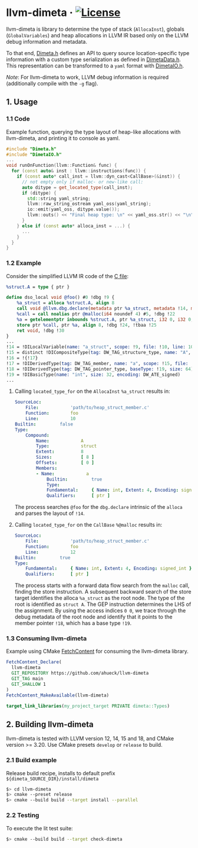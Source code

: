 # llvm-dimeta  &middot; [![License](https://img.shields.io/badge/License-BSD%203--Clause-blue.svg)](https://opensource.org/licenses/BSD-3-Clause)

llvm-dimeta is library to determine the type of stack (`AllocaInst`), globals (`GlobalVariables`) and heap allocations in LLVM IR based only on the LLVM debug information and metadata.

To that end, [Dimeta.h](lib/type/Dimeta.h) defines an API to query source location-specific type information with a 
custom type serialization as defined in [DimetaData.h](lib/type/DimetaData.h).
This representation can be transformed to a `yaml` format with [DimetaIO.h](lib/type/DimetaIO.h).

*Note*: For llvm-dimeta to work, LLVM debug information is required (additionally compile with the `-g` flag).


## 1. Usage

### 1.1 Code
Example function, querying the type layout of heap-like allocations with llvm-dimeta, and printing it to console as yaml.

```cpp
#include "Dimeta.h"
#include "DimetaIO.h"
...
void runOnFunction(llvm::Function& func) {
  for (const auto& inst : llvm::instructions(func)) {
    if (const auto* call_inst = llvm::dyn_cast<CallBase>(&inst)) {
      // not empty only if malloc- or new-like call:
      auto ditype = get_located_type(call_inst);
      if (ditype) {
        std::string yaml_string;
        llvm::raw_string_ostream yaml_oss(yaml_string);
        io::emit(yaml_oss, ditype.value());
        llvm::outs() << "Final heap type: \n" << yaml_oss.str() << "\n";
      }
    } else if (const auto* alloca_inst = ...) {
      ...
    }
  }
}
```

### 1.2 Example

Consider the simplified LLVM IR code of the [C file](test/pass/c/heap_struct_member.c):

```llvm
%struct.A = type { ptr }

define dso_local void @foo() #0 !dbg !9 {
    %a_struct = alloca %struct.A, align 8
    call void @llvm.dbg.declare(metadata ptr %a_struct, metadata !14, metadata !DIExpression()), !dbg !21
    %call = call noalias ptr @malloc(i64 noundef 4) #5, !dbg !22
    %a = getelementptr inbounds %struct.A, ptr %a_struct, i32 0, i32 0, !dbg !23
    store ptr %call, ptr %a, align 8, !dbg !24, !tbaa !25
    ret void, !dbg !30
}
...
!14 = !DILocalVariable(name: "a_struct", scope: !9, file: !10, line: 10, type: !15)
!15 = distinct !DICompositeType(tag: DW_TAG_structure_type, name: "A", file: !10, line: 5, size: 64, elements: !16)
!16 = !{!17}
!17 = !DIDerivedType(tag: DW_TAG_member, name: "a", scope: !15, file: !10, line: 6, baseType: !18, size: 64)
!18 = !DIDerivedType(tag: DW_TAG_pointer_type, baseType: !19, size: 64)
!19 = !DIBasicType(name: "int", size: 32, encoding: DW_ATE_signed)
...
```

1. Calling `located_type_for` on the `AllocaInst` `%a_struct` results in: 

    ```yaml
    SourceLoc:
        File:            'path/to/heap_struct_member.c'
        Function:        foo
        Line:            10
    Builtin:         false
    Type:
        Compound:
            Name:            A
            Type:            struct
            Extent:          8
            Sizes:           [ 8 ]
            Offsets:         [ 0 ]
            Members:
            - Name:            a
                Builtin:         true
                Type:
                Fundamental:     { Name: int, Extent: 4, Encoding: signed_int }
                Qualifiers:      [ ptr ]
    ```

    The process searches `@foo` for the `dbg.declare` intrinsic of the `alloca` and parses the layout of `!14`.

2. Calling `located_type_for` on the `CallBase` `%@malloc` results in:

    ```yaml
    SourceLoc:
        File:            'path/to/heap_struct_member.c'
        Function:        foo
        Line:            12
    Builtin:         true
    Type:
        Fundamental:     { Name: int, Extent: 4, Encoding: signed_int }
        Qualifiers:      [ ptr ]
    ```
   
   The process starts with a forward data flow search from the `malloc` call, finding the store instruction. A subsequent backward search of the store target identifies the alloca `%a_struct` as the root node. The type of the root is identified as `struct A`. The GEP instruction determines the LHS of the assignment. By using the access indices `0 0`, we trace through the debug metadata of the root node and identify that it points to the member pointer `!18`, which has a base type `!19`.


### 1.3 Consuming llvm-dimeta
Example using CMake [FetchContent](https://cmake.org/cmake/help/latest/module/FetchContent.html) for consuming the llvm-dimeta library.

```cmake
FetchContent_Declare(
  llvm-dimeta
  GIT_REPOSITORY https://github.com/ahueck/llvm-dimeta
  GIT_TAG main
  GIT_SHALLOW 1
)
FetchContent_MakeAvailable(llvm-dimeta)

target_link_libraries(my_project_target PRIVATE dimeta::Types)
```


## 2. Building llvm-dimeta

llvm-dimeta is tested with LLVM version 12, 14, 15 and 18, and CMake version >= 3.20. Use CMake presets `develop` or `release` to build.

### 2.1 Build example

Release build recipe, installs to default prefix
`${dimeta_SOURCE_DIR}/install/dimeta`

```sh
$> cd llvm-dimeta
$> cmake --preset release
$> cmake --build build --target install --parallel
```

### 2.2 Testing
To execute the lit test suite:

```sh
$> cmake --build build --target check-dimeta
```

